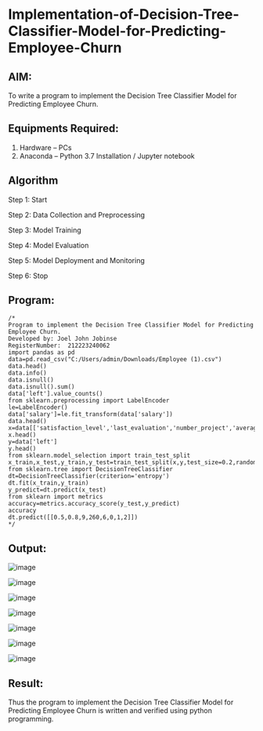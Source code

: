 # Implementation-of-Decision-Tree-Classifier-Model-for-Predicting-Employee-Churn

## AIM:
To write a program to implement the Decision Tree Classifier Model for Predicting Employee Churn.

## Equipments Required:
1. Hardware – PCs
2. Anaconda – Python 3.7 Installation / Jupyter notebook

## Algorithm
Step 1: Start

Step 2: Data Collection and Preprocessing

Step 3: Model Training

Step 4: Model Evaluation

Step 5: Model Deployment and Monitoring

Step 6: Stop

## Program:
```
/*
Program to implement the Decision Tree Classifier Model for Predicting Employee Churn.
Developed by: Joel John Jobinse
RegisterNumber:  212223240062
import pandas as pd
data=pd.read_csv("C:/Users/admin/Downloads/Employee (1).csv")
data.head()
data.info()
data.isnull()
data.isnull().sum()
data['left'].value_counts()
from sklearn.preprocessing import LabelEncoder
le=LabelEncoder()
data['salary']=le.fit_transform(data['salary'])
data.head()
x=data[['satisfaction_level','last_evaluation','number_project','average_montly_hours','time_spend_company','Work_accident','promotion_last_5years','salary']]
x.head()
y=data['left']
y.head()
from sklearn.model_selection import train_test_split
x_train,x_test,y_train,y_test=train_test_split(x,y,test_size=0.2,random_state=100)
from sklearn.tree import DecisionTreeClassifier
dt=DecisionTreeClassifier(criterion='entropy')
dt.fit(x_train,y_train)
y_predict=dt.predict(x_test)
from sklearn import metrics
accuracy=metrics.accuracy_score(y_test,y_predict)
accuracy
dt.predict([[0.5,0.8,9,260,6,0,1,2]])
*/
```

## Output:
![image](https://github.com/joeljohnjobinse/Implementation-of-Decision-Tree-Classifier-Model-for-Predicting-Employee-Churn/assets/138955488/fafe6420-9556-494e-baed-ca50341eaadd)

![image](https://github.com/joeljohnjobinse/Implementation-of-Decision-Tree-Classifier-Model-for-Predicting-Employee-Churn/assets/138955488/e0930ad9-77bf-4f4b-a3f4-86f317dc5a63)

![image](https://github.com/joeljohnjobinse/Implementation-of-Decision-Tree-Classifier-Model-for-Predicting-Employee-Churn/assets/138955488/6123ea2a-4421-4543-a85d-44add5c7b050)

![image](https://github.com/joeljohnjobinse/Implementation-of-Decision-Tree-Classifier-Model-for-Predicting-Employee-Churn/assets/138955488/2ee9ff8b-fdf9-4ad9-9ee8-c2541d310ece)

![image](https://github.com/joeljohnjobinse/Implementation-of-Decision-Tree-Classifier-Model-for-Predicting-Employee-Churn/assets/138955488/09e0b2f7-46f1-42b3-9a5e-1190df2f7a52)

![image](https://github.com/joeljohnjobinse/Implementation-of-Decision-Tree-Classifier-Model-for-Predicting-Employee-Churn/assets/138955488/8d9c52f9-2270-4cec-b3e8-ad855795f314)

![image](https://github.com/joeljohnjobinse/Implementation-of-Decision-Tree-Classifier-Model-for-Predicting-Employee-Churn/assets/138955488/555c77d3-29ad-4a32-ae78-bec8712f973d)

## Result:
Thus the program to implement the  Decision Tree Classifier Model for Predicting Employee Churn is written and verified using python programming.
